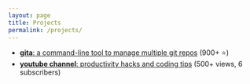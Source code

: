 ```yaml
---
layout: page
title: Projects
permalink: /projects/
---
```


- [**gita**: a command-line tool to manage multiple git repos](https://github.com/nosarthur/gita)
  (900+ ⭐)
- [**youtube channel**: productivity hacks and coding tips](https://www.youtube.com/channel/UCEkwn6bsFS5p11KoBymEn-Q)
  (500+ views, 6 subscribers)
